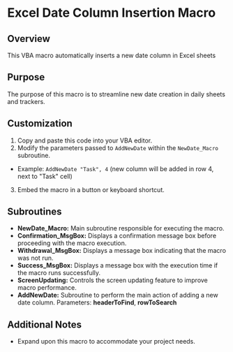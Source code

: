 # Excel Date Column Insertion Macro

## Overview

This VBA macro automatically inserts a new date column in Excel sheets

## Purpose

The purpose of this macro is to streamline new date creation in daily sheets and trackers.

## Customization
1. Copy and paste this code into your VBA editor.
2. Modify the parameters passed to `AddNewDate` within the `NewDate_Macro` subroutine.
- Example: `AddNewDate "Task", 4` (new column will be added in row 4, next to "Task" cell)
3. Embed the macro in a button or keyboard shortcut.

## Subroutines

- **NewDate_Macro:** Main subroutine responsible for executing the macro.
- **Confirmation_MsgBox:** Displays a confirmation message box before proceeding with the macro execution.
- **Withdrawal_MsgBox:** Displays a message box indicating that the macro was not run.
- **Success_MsgBox:** Displays a message box with the execution time if the macro runs successfully.
- **ScreenUpdating:** Controls the screen updating feature to improve macro performance.
- **AddNewDate:** Subroutine to perform the main action of adding a new date column. Parameters: **headerToFind**, **rowToSearch**


## Additional Notes
- Expand upon this macro to accommodate your project needs.
